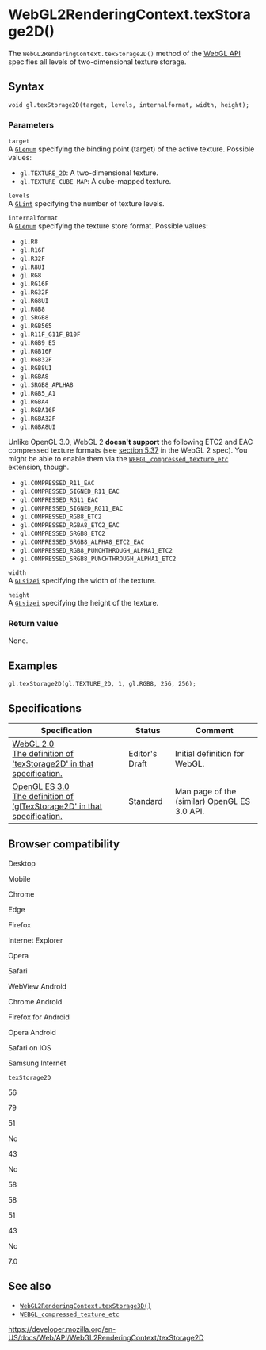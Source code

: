 WebGL2RenderingContext.texStorage2D()
=====================================

The `WebGL2RenderingContext.texStorage2D()` method of the [WebGL API](../webgl_api) specifies all levels of two-dimensional texture storage.

Syntax
------

    void gl.texStorage2D(target, levels, internalformat, width, height);

### Parameters

`target`  
A [`GLenum`](../webgl_api/types) specifying the binding point (target) of the active texture. Possible values:

-   `gl.TEXTURE_2D`: A two-dimensional texture.
-   `gl.TEXTURE_CUBE_MAP`: A cube-mapped texture.

`levels`  
A [`GLint`](../webgl_api/types) specifying the number of texture levels.

`internalformat`  
A [`GLenum`](../webgl_api/types) specifying the texture store format. Possible values:

-   `gl.R8`
-   `gl.R16F`
-   `gl.R32F`
-   `gl.R8UI`
-   `gl.RG8`
-   `gl.RG16F`
-   `gl.RG32F`
-   `gl.RG8UI`
-   `gl.RGB8`
-   `gl.SRGB8`
-   `gl.RGB565`
-   `gl.R11F_G11F_B10F`
-   `gl.RGB9_E5`
-   `gl.RGB16F`
-   `gl.RGB32F`
-   `gl.RGB8UI`
-   `gl.RGBA8`
-   `gl.SRGB8_APLHA8`
-   `gl.RGB5_A1`
-   `gl.RGBA4`
-   `gl.RGBA16F`
-   `gl.RGBA32F`
-   `gl.RGBA8UI`

Unlike OpenGL 3.0, WebGL 2 **doesn't support** the following ETC2 and EAC compressed texture formats (see [section 5.37](https://www.khronos.org/registry/webgl/specs/latest/2.0/#5.37) in the WebGL 2 spec). You might be able to enable them via the [`WEBGL_compressed_texture_etc`](../webgl_compressed_texture_etc) extension, though.

-   `gl.COMPRESSED_R11_EAC`
-   `gl.COMPRESSED_SIGNED_R11_EAC`
-   `gl.COMPRESSED_RG11_EAC`
-   `gl.COMPRESSED_SIGNED_RG11_EAC`
-   `gl.COMPRESSED_RGB8_ETC2`
-   `gl.COMPRESSED_RGBA8_ETC2_EAC`
-   `gl.COMPRESSED_SRGB8_ETC2`
-   `gl.COMPRESSED_SRGB8_ALPHA8_ETC2_EAC`
-   `gl.COMPRESSED_RGB8_PUNCHTHROUGH_ALPHA1_ETC2`
-   `gl.COMPRESSED_SRGB8_PUNCHTHROUGH_ALPHA1_ETC2`

`width`  
A [`GLsizei`](../webgl_api/types) specifying the width of the texture.

`height`  
A [`GLsizei`](../webgl_api/types) specifying the height of the texture.

### Return value

None.

Examples
--------

    gl.texStorage2D(gl.TEXTURE_2D, 1, gl.RGB8, 256, 256);

Specifications
--------------

<table><thead><tr class="header"><th>Specification</th><th>Status</th><th>Comment</th></tr></thead><tbody><tr class="odd"><td><a href="https://www.khronos.org/registry/webgl/specs/latest/2.0/#3.7.6">WebGL 2.0<br />
<span class="small">The definition of 'texStorage2D' in that specification.</span></a></td><td><span class="spec-ed">Editor's Draft</span></td><td>Initial definition for WebGL.</td></tr><tr class="even"><td><a href="https://www.khronos.org/opengles/sdk/docs/man3/html/glTexStorage2D.xhtml">OpenGL ES 3.0<br />
<span class="small">The definition of 'glTexStorage2D' in that specification.</span></a></td><td><span class="spec-standard">Standard</span></td><td>Man page of the (similar) OpenGL ES 3.0 API.</td></tr></tbody></table>

Browser compatibility
---------------------

Desktop

Mobile

Chrome

Edge

Firefox

Internet Explorer

Opera

Safari

WebView Android

Chrome Android

Firefox for Android

Opera Android

Safari on IOS

Samsung Internet

`texStorage2D`

56

79

51

No

43

No

58

58

51

43

No

7.0

See also
--------

-   [`WebGL2RenderingContext.texStorage3D()`](texstorage3d)
-   [`WEBGL_compressed_texture_etc`](../webgl_compressed_texture_etc)

<a href="https://developer.mozilla.org/en-US/docs/Web/API/WebGL2RenderingContext/texStorage2D" class="_attribution-link">https://developer.mozilla.org/en-US/docs/Web/API/WebGL2RenderingContext/texStorage2D</a>
